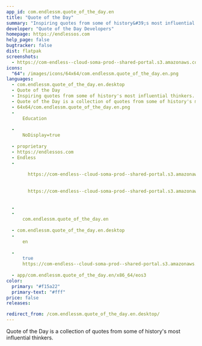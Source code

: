 ```yaml
---
app_id: com.endlessm.quote_of_the_day.en
title: "Quote of the Day"
summary: "Inspiring quotes from some of history&#39;s most influential thinkers."
developer: "Quote of the Day Developers"
homepage: https://endlessos.com
help_page: false
bugtracker: false
dist: flatpak
screenshots:
  - https://com-endless--cloud-soma-prod--shared-portal.s3.amazonaws.com/app45.screenshots.1c671c89-cf4c-409d-8b54-9bd745b821bf.jpeg
icons:
  "64": /images/icons/64x64/com.endlessm.quote_of_the_day.en.png
languages:
  - com.endlessm.quote_of_the_day.en.desktop
  - Quote of the Day
  - Inspiring quotes from some of history's most influential thinkers.
  - Quote of the Day is a collection of quotes from some of history's most influential thinkers.
  - 64x64/com.endlessm.quote_of_the_day.en.png
  - 
      Education
    
  - 
      NoDisplay=true
    
  - proprietary
  - https://endlessos.com
  - Endless
  - 
      
        https://com-endless--cloud-soma-prod--shared-portal.s3.amazonaws.com/app45.screenshots.1c671c89-cf4c-409d-8b54-9bd745b821bf.jpeg
      
      
        https://com-endless--cloud-soma-prod--shared-portal.s3.amazonaws.com/app45.screenshots.55e4b44a-8d4e-41d8-85bd-80ba4711a2c4.jpg
      
    
  - 
  - 
      com.endlessm.quote_of_the_day.en
    
  - com.endlessm.quote_of_the_day.en.desktop
  - 
      en
    
  - 
      true
      https://com-endless--cloud-soma-prod--shared-portal.s3.amazonaws.com/app45.appCenterThumbnail.347abf29-5616-4263-9d94-03f76c23b898.jpg
    
  - app/com.endlessm.quote_of_the_day.en/x86_64/eos3
color:
  primary: "#f15a22"
  primary-text: "#fff"
price: false
releases:

redirect_from: /com.endlessm.quote_of_the_day.en.desktop/
---
```


<p>Quote of the Day is a collection of quotes from some of history's most influential thinkers.</p>